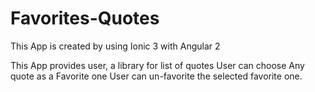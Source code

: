 # Favorites-Quotes

This App is created by using Ionic 3 with Angular 2

This App provides user, a library for list of quotes
User can choose Any quote as a Favorite one 
User can un-favorite the selected favorite one.